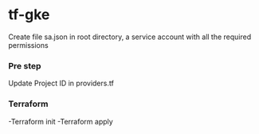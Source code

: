 # tf-gke

Create file sa.json in root directory, a service account with all the required permissions

### Pre step

Update Project ID in providers.tf

### Terraform 

-Terraform init
-Terraform apply



